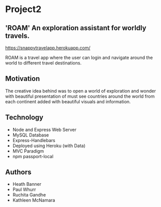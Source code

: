 # Project2 
## 'ROAM' An exploration assistant for worldly travels.

<https://snappytravelapp.herokuapp.com/>

ROAM is a travel app where the user can login and navigate around the world to different travel destinations.

## Motivation

The creative idea behind was to open a world of exploration and wonder with beautiful presentation of must see countries around the world from each continent added with beautiful visuals and information.

## Technology 

- Node and Express Web Server
- MySQL Database
- Express-Handlebars
- Deployed using Heroku (with Data)
- MVC Paradigm
- npm passport-local

## Authors

- Heath Banner
- Paul Whurr
- Ruchita Gandhe
- Kathleen McNamara
